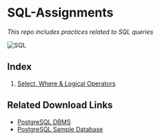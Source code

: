 # SQL-Assignments
*This repo includes practices related to SQL queries*

![SQL](https://i0.wp.com/learn.onemonth.com/wp-content/uploads/2019/07/image2-1.png?w=600&ssl=1)

## Index
1. [Select, Where & Logical Operators](Assignment-1/Assignment_1.md)

## Related Download Links
- [PostgreSQL DBMS](https://www.postgresql.org/download/)
- [PostgreSQL Sample Database](https://www.postgresqltutorial.com/postgresql-getting-started/postgresql-sample-database/)
